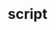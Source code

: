 # script
<html prefix="g: http://ogp.me/ns#">
  <head>
    <meta charset="utf-8">
    <meta http-equiv="X-UA-Compatible" content="IE=edge">
    <meta name="viewport" content="width=device-width, initial-scale=1">
    <link rel="stylesheet" href="https://fonts.googleapis.com/icon?family=Material+Icons">
    <link rel="stylesheet" href="https://code.getmdl.io/1.2.1/material.indigo-pink.min.css">
    <script defer src="https://code.getmdl.io/1.2.1/material.min.js"></script>
    <style>
      body {
        margin: 2em;
      }
    </style>
    <meta property="og:title" content="Enjoy Fireworks">
    <meta property="og:description" content="Fireworks are beautiful.
     This article explains how beautiful fireworks are.">
    <meta property="og:image" content=
     "https://developers.google.com/web/imgs/fireworks.jpg">
    <meta property="og:url" content=
     "{{site.sample_link_base}}discovery-and-distribution/optimizations-for-crawlers/social-sites.html">
    <meta property="og:type" content="website">

